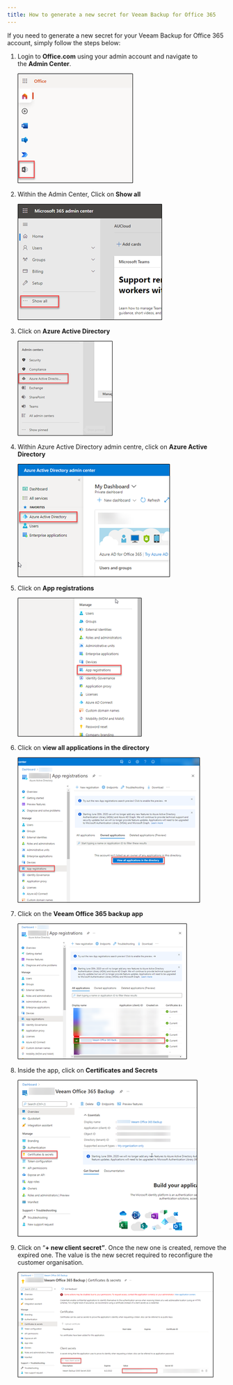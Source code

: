 ```yaml
---
title: How to generate a new secret for Veeam Backup for Office 365
---
```


If you need to generate a new secret for your Veeam Backup for Office 365 account, simply follow the steps below:

1. Login to **Office.com** using your admin account and navigate to the **Admin Center**.

    ![New Secret](./assets/secret1.png)

1. Within the Admin Center, Click on **Show all**

    ![New Secret](./assets/secret2.png)

1. Click on **Azure Active Directory**
  
    ![New Secret](./assets/secret3.png)

1. Within Azure Active Directory admin centre, click on **Azure Active Directory**
  
    ![New Secret](./assets/secret4.png)

1. Click on **App registrations**
 
    ![New Secret](./assets/secret5.png)

1. Click on **view all applications in the directory**

    ![New Secret](./assets/secret6.png)

1. Click on the **Veeam Office 365 backup app**

    ![New Secret](./assets/secret7.png)

1. Inside the app, click on **Certificates and Secrets**
    
    ![New Secret](./assets/secret8.png)

1. Click on “**\+ new client secret”**. Once the new one is created, remove the expired one. The value is the new secret required to reconfigure the customer organisation.

    ![New Secret](./assets/secret9.png)
